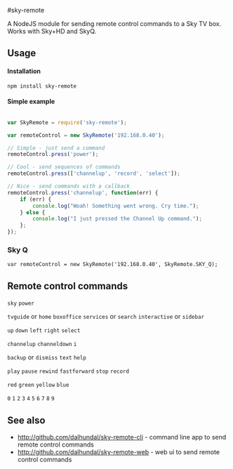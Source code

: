 #sky-remote

A NodeJS module for sending remote control commands to a Sky TV box. Works with Sky+HD and SkyQ.

## Usage

#### Installation

```
npm install sky-remote
```

#### Simple example

```javascript

var SkyRemote = require('sky-remote');

var remoteControl = new SkyRemote('192.168.0.40');

// Simple - just send a command
remoteControl.press('power');

// Cool - send sequences of commands
remoteControl.press(['channelup', 'record', 'select']);

// Nice - send commands with a callback
remoteControl.press('channelup', function(err) {
	if (err) {
		console.log("Woah! Something went wrong. Cry time.");
	} else {
		console.log("I just pressed the Channel Up command.");
	};
});

```
### Sky Q

```
var remoteControl = new SkyRemote('192.168.0.40', SkyRemote.SKY_Q);
```

## Remote control commands

`sky` `power`

`tvguide` or `home` `boxoffice` `services` or `search` `interactive` or `sidebar`

`up` `down` `left` `right` `select`

`channelup` `channeldown` `i`

`backup` or `dismiss` `text` `help`

`play` `pause` `rewind` `fastforward` `stop` `record`

`red` `green` `yellow` `blue`

`0` `1` `2` `3` `4` `5` `6` `7` `8` `9`

## See also

- http://github.com/dalhundal/sky-remote-cli - command line app to send remote control commands
- http://github.com/dalhundal/sky-remote-web - web ui to send remote control commands
